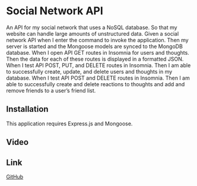 # Social Network API

An API for my social network that uses a NoSQL database. So that my website can handle large amounts of unstructured data. Given a social network API when I enter the command to invoke the application. Then my server is started and the Mongoose models are synced to the MongoDB database. When I open API GET routes in Insomnia for users and thoughts. Then the data for each of these routes is displayed in a formatted JSON. When I test API POST, PUT, and DELETE routes in Insomnia. Then I am able to successfully create, update, and delete users and thoughts in my database. When I test API POST and DELETE routes in Insomnia. Then I am able to successfully create and delete reactions to thoughts and add and remove friends to a user’s friend list.

## Installation 

This application requires Express.js and Mongoose.

## Video

## Link 

[GitHub](https://github.com/Baptistemarie25/no-sql-challenge)